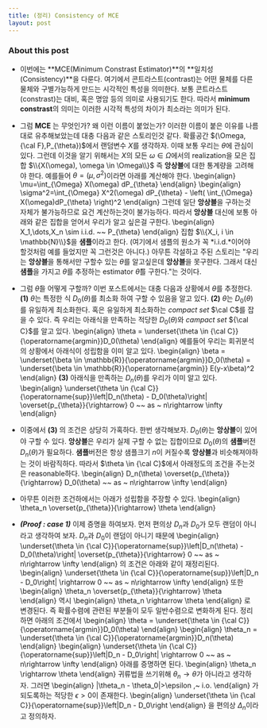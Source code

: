 ```yaml
---
title: (정리) Consistency of MCE
layout: post 
---
```


### About this post
- 이번에는 **MCE(Minimum Constrast Estimator)**의 **일치성(Consistency)**을 다룬다. 여기에서 콘트라스트(contrast)는 어떤 물체를 다른 물체와 구별가능하게 만드는 시각적인 특성을 의미한다. 보통 콘트라스트(constrast)는 대비, 혹은 명암 등의 의미로 사용되기도 한다. 따라서 **minimum constrast**의 의미는 이러한 시각적 특성의 차이가 최소라는 의미가 된다. 
- 그럼 **MCE** 는 무엇인가? 왜 이런 이름이 붙었는가? 이러한 이름이 붙은 이유를 나름대로 유추해보았는데 대충 다음과 같은 스토리인것 같다. 확률공간 $(\Omega,{\cal F},P_{\theta})$에서 랜덤변수 $X$를 생각하자. 이때 보통 우리는 $\theta$에 관심이 있다. 그런데 이것을 알기 위해서는 $X$의 모든 $\omega \in \Omega$에서의 realization을 모은 집합 $\\{X(\omega), \omega \in \Omega\\}$ 즉 **앙상블**에 대한 통계량을 고려해야 한다. 예를들어 $\theta=(\mu,\sigma^2)$이라면 아래를 계산해야 한다. 
\begin{align}
\mu=\int_{\Omega} X(\omega) dP_{\theta} 
\end{align}
\begin{align}
\sigma^2=\int_{\Omega} X^2(\omega) dP_{\theta} - \left( \int_{\Omega} X(\omega)dP_{\theta} \right)^2
\end{align}
그런데 일단 **앙상블**을 구하는것 자체가 불가능하므로 요건 계산하는것이 불가능하다. 따라서 **앙상블** 대신에 보통 아래와 같은 집합을 얻어서 우리가 알고 싶은걸 구한다. 
\begin{align}
X_1,\dots,X_n \sim i.i.d. ~~ P_{\theta}
\end{align}
집합 $\\{X_i, i \in \mathbb{N}\\}$을 **샘플**이라고 한다. (여기에서 샘플의 원소가 꼭 *i.i.d.*이어야 할것처럼 예를 들었지만 꼭 그런것은 아니다.) 아무튼 각설하고 주된 스토리는 "우리는 **앙상블**을 통해서만 구할수 있는 $\theta$를 알고싶은데 **앙상블**을 못구한다. 그래서 대신 **샘플**을 가지고 $\theta$를 추정하는 estimator $\hat{\theta}$를 구한다."는 것이다. 

- 그럼 $\hat{\theta}$을 어떻게 구할까? 이번 포스트에서는 대충 다음과 상황에서 $\theta$를 추정한다. **(1)** $\theta$는 특정한 식 $D_0(\theta)$를 최소화 하여 구할 수 있음을 알고 있다. **(2)** $\theta$는 $D_0(\theta)$를 유일하게 최소화한다. 혹은 유일하게 최소화하는 *compact set* $\cal C$를 잡을 수 있다. 즉 우리는 아래식을 만족하는 적당한 $D_0(\theta)$와 *campact set* ${\cal C}$를 알고 있다. 
\begin{align}
\theta = \underset{\theta \in {\cal C}}{\operatorname{argmin}}D_0(\theta)
\end{align}
예를들어 우리는 회귀분석의 상황에서 아래식이 성립함을 이미 알고 있다. 
\begin{align}
\beta = \underset{\beta \in \mathbb{R}}{\operatorname{argmin}}D_0(\theta) =  \underset{\beta \in \mathbb{R}}{\operatorname{argmin}} E(y-x\beta)^2
\end{align}
**(3)** 아래식을 만족하는 $D_n(\theta)$를 우리가 이미 알고 있다. 
\begin{align}
\underset{\theta \in {\cal C}}{\operatorname{sup}}\left|D_n(\theta) - D_0(\theta)\right|  \overset{p_{\theta}}{\rightarrow} 0  ~~ as ~ n\rightarrow \infty
\end{align}

- 이중에서 **(3)** 의 조건은 상당히 가혹하다. 한번 생각해보자. $D_0(\theta)$는 **앙상블**이 있어야 구할 수 있다. **앙상블**은 우리가 실제 구할 수 없는 집합이므로 $D_0(\theta)$의 **샘플**버전 $D_n(\theta)$가 필요하다. **샘플**버전은 항상 샘플크기 $n$이 커질수록 **앙상블**과 비슷해져야하는 것이 바람직하다. 따라서 $\theta \in {\cal C}$에서 아래정도의 조건을 주는것은 reasonable하다. 
\begin{align}
D_n(\theta)  \overset{p_{\theta}}{\rightarrow} D_0(\theta)  ~~ as ~ n\rightarrow \infty
\end{align}

- 아무튼 이러한 조건하에서는 아래가 성립함을 주장할 수 있다. 
\begin{align}
\theta_n \overset{p_{\theta}}{\rightarrow} \theta
\end{align}

- ***(Proof : case 1)*** 이제 증명을 하여보자. 먼저 편의상 $D_n$과 $D_0$가 모두 랜덤이 아니라고 생각하여 보자. $D_n$과 $D_0$이 랜덤이 아니기 때문에 
\begin{align}
\underset{\theta \in {\cal C}}{\operatorname{sup}}\left|D_n(\theta) - D_0(\theta)\right|  \overset{p_{\theta}}{\rightarrow} 0  ~~ as ~ n\rightarrow \infty
\end{align}
의 조건은 아래와 같이 재정리된다. 
\begin{align}
\underset{\theta \in {\cal C}}{\operatorname{sup}}\left|D_n - D_0\right| \rightarrow 0  ~~ as ~ n\rightarrow \infty
\end{align}
또한 
\begin{align}
\theta_n \overset{p_{\theta}}{\rightarrow} \theta
\end{align}
역시 
\begin{align}
\theta_n \rightarrow \theta
\end{align}
로 변경된다. 즉 확률수렴에 관련된 부분들이 모두 일반수렴으로 변화하게 된다. 정리하면 아래의 조건에서 
\begin{align}
\theta = \underset{\theta \in {\cal C}}{\operatorname{argmin}}D_0(\theta)
\end{align}
\begin{align}
\theta_n = \underset{\theta \in {\cal C}}{\operatorname{argmin}}D_n(\theta)
\end{align}
\begin{align}
\underset{\theta \in {\cal C}}{\operatorname{sup}}\left|D_n - D_0\right| \rightarrow 0  ~~ as ~ n\rightarrow \infty
\end{align}
아래를 증명하면 된다. 
\begin{align}
\theta_n \rightarrow \theta
\end{align}
귀류법을 쓰기위해 $\theta_n \rightarrow \theta$가 아니라고 생각하자. 그러면 
\begin{align}
|\theta_n - \theta_0|>\epsilon ,~ i.o.
\end{align}
가 되도록하는 적당한 $\epsilon>0$이 존재한다. 
\begin{align}
\underset{\theta \in {\cal C}}{\operatorname{sup}}\left|D_n - D_0\right
\end{align}
을 편의상 $\Delta_n$이라고 정의하자. 

